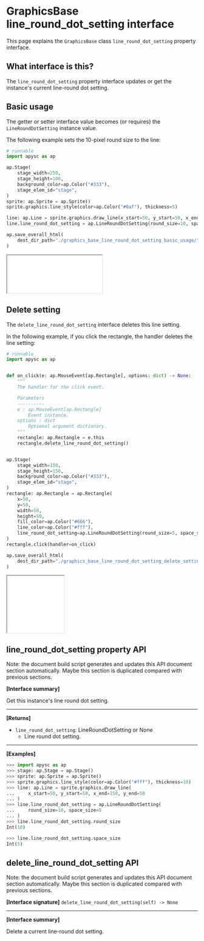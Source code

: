 # GraphicsBase line_round_dot_setting interface

This page explains the `GraphicsBase` class `line_round_dot_setting` property interface.

## What interface is this?

The `line_round_dot_setting` property interface updates or get the instance's current line-round dot setting.

## Basic usage

The getter or setter interface value becomes (or requires) the `LineRoundDotSetting` instance value.

The following example sets the 10-pixel round size to the line:

```py
# runnable
import apysc as ap

ap.Stage(
    stage_width=250,
    stage_height=100,
    background_color=ap.Color("#333"),
    stage_elem_id="stage",
)
sprite: ap.Sprite = ap.Sprite()
sprite.graphics.line_style(color=ap.Color("#0af"), thickness=5)

line: ap.Line = sprite.graphics.draw_line(x_start=50, y_start=50, x_end=200, y_end=50)
line.line_round_dot_setting = ap.LineRoundDotSetting(round_size=10, space_size=5)

ap.save_overall_html(
    dest_dir_path="./graphics_base_line_round_dot_setting_basic_usage/"
)
```

<iframe src="static/graphics_base_line_round_dot_setting_basic_usage/index.html" width="250" height="100"></iframe>

## Delete setting

The `delete_line_round_dot_setting` interface deletes this line setting.

In the following example, if you click the rectangle, the handler deletes the line setting:

```py
# runnable
import apysc as ap


def on_click(e: ap.MouseEvent[ap.Rectangle], options: dict) -> None:
    """
    The handler for the click event.

    Parameters
    ----------
    e : ap.MouseEvent[ap.Rectangle]
        Event instance.
    options : dict
        Optional argument dictionary.
    """
    rectangle: ap.Rectangle = e.this
    rectangle.delete_line_round_dot_setting()


ap.Stage(
    stage_width=150,
    stage_height=150,
    background_color=ap.Color("#333"),
    stage_elem_id="stage",
)
rectangle: ap.Rectangle = ap.Rectangle(
    x=50,
    y=50,
    width=50,
    height=50,
    fill_color=ap.Color("#666"),
    line_color=ap.Color("#fff"),
    line_round_dot_setting=ap.LineRoundDotSetting(round_size=5, space_size=3),
)
rectangle.click(handler=on_click)

ap.save_overall_html(
    dest_dir_path="./graphics_base_line_round_dot_setting_delete_setting/"
)
```

<iframe src="static/graphics_base_line_round_dot_setting_delete_setting/index.html" width="150" height="150"></iframe>

## line_round_dot_setting property API

<!-- Docstring: apysc._display.line_round_dot_setting_mixin.LineRoundDotSettingMixIn.line_round_dot_setting -->

<span class="inconspicuous-txt">Note: the document build script generates and updates this API document section automatically. Maybe this section is duplicated compared with previous sections.</span>

**[Interface summary]**

Get this instance's line round dot setting.<hr>

**[Returns]**

- `line_round_dot_setting`: LineRoundDotSetting or None
  - Line round dot setting.

<hr>

**[Examples]**

```py
>>> import apysc as ap
>>> stage: ap.Stage = ap.Stage()
>>> sprite: ap.Sprite = ap.Sprite()
>>> sprite.graphics.line_style(color=ap.Color("#fff"), thickness=10)
>>> line: ap.Line = sprite.graphics.draw_line(
...     x_start=50, y_start=50, x_end=150, y_end=50
... )
>>> line.line_round_dot_setting = ap.LineRoundDotSetting(
...     round_size=10, space_size=5
... )
>>> line.line_round_dot_setting.round_size
Int(10)

>>> line.line_round_dot_setting.space_size
Int(5)
```

## delete_line_round_dot_setting API

<!-- Docstring: apysc._display.line_round_dot_setting_mixin.LineRoundDotSettingMixIn.delete_line_round_dot_setting -->

<span class="inconspicuous-txt">Note: the document build script generates and updates this API document section automatically. Maybe this section is duplicated compared with previous sections.</span>

**[Interface signature]** `delete_line_round_dot_setting(self) -> None`<hr>

**[Interface summary]**

Delete a current line-round dot setting.